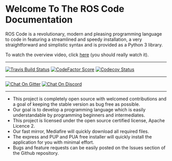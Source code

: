 # Welcome To The ROS Code Documentation

ROS Code is a revolutionary, modern and pleasing programming language to code in featuring a streamlined and speedy installation, a  very straightforward and simplistic syntax and is provided as a Python 3 library.

To watch the overview video, click [here](https://www.youtube.com/watch?v=lPCTNKA8otA) (you should really watch it).

* * *

[![Travis Build Status](https://img.shields.io/travis/Richienb/ROS-Code.svg?longCache=true&style=for-the-badge&logo=travis&label=Travis%20Build)](https://travis-ci.org/Richienb/ROS-Code)
[![CodeFactor Score](https://www.codefactor.io/repository/github/richienb/ros-code/badge?longCache=true&style=for-the-badge)](https://www.codefactor.io/repository/github/richienb/ros-code)
[![Codecov Status](https://img.shields.io/codecov/c/github/Richienb/ROS-Code.svg?longCache=true&style=for-the-badge&label=Code%20Coverage)](https://codecov.io/gh/Richienb/ROS-Code)

* * *

[![Chat On Gitter](https://img.shields.io/gitter/room/Richienb/ROS-Code.svg?longCache=true&style=for-the-badge&logo=gitter-white&label=Gitter%20Members%20Online)](https://gitter.im/ROS-Code)
[![Chat On Discord](https://img.shields.io/discord/461977906156142601.svg?longCache=true&style=for-the-badge&logo=discord&label=Discord%20Members%20Online)](https://discordapp.com/invite/KevXkP7)

* * *

-   This project is completely open source with welcomed contributions and a goal of keeping the stable version as bug free as possible.
-   Our goal is to develop a programming language which is easily understandable by programming beginners and intermediates.
-   This project is licensed under the open source certified license, Apache Licence 2.
-   Our fast mirror, Mediafire will quickly download all required files.
-   The express and PUP and PUA free installer will quickly install the application for you with minimal effort.
-   Bugs and feature requests can be easily posted on the Issues section of the Github repository.
